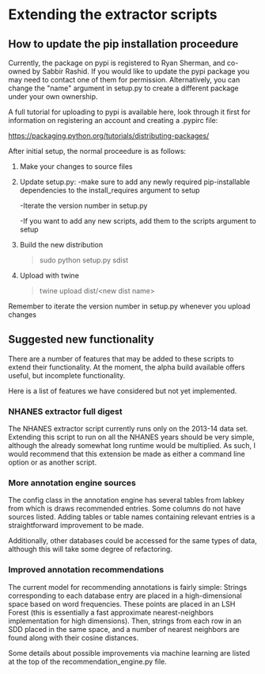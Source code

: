 # Extending the extractor scripts

## How to update the pip installation proceedure

Currently, the package on pypi is registered to Ryan Sherman, and co-owned by Sabbir Rashid.  If you would like to update the pypi package you may need to contact one of them for permission.  Alternatively, you can change the "name" argument in setup.py to create a different package under your own ownership.

A full tutorial for uploading to pypi is available here, look through it first for information on registering an account and creating a .pypirc file:

https://packaging.python.org/tutorials/distributing-packages/

After initial setup, the normal proceedure is as follows:
1) Make your changes to source files
2) Update setup.py:
	-make sure to add any newly required pip-installable dependencies to the install_requires argument to setup
	
	-Iterate the version number in setup.py
	
	-If you want to add any new scripts, add them to the scripts argument to setup
	
3) Build the new distribution
	> sudo python setup.py sdist
4) Upload with twine
	> twine upload dist/\<new dist name\>

	

Remember to iterate the version number in setup.py whenever you upload changes

## Suggested new functionality

There are a number of features that may be added to these scripts to extend their functionality.  At the moment, the alpha build available offers useful, but incomplete functionality.

Here is a list of features we have considered but not yet implemented.

### NHANES extractor full digest
The NHANES extractor script currently runs only on the 2013-14 data set.  Extending this script to run on all the NHANES years should be very simple, although the already somewhat long runtime would be multiplied.  As such, I would recommend that this extension be made as either a command line option or as another script.

### More annotation engine sources
The config class in the annotation engine has several tables from labkey from which is draws recommended entries.  Some columns do not have sources listed.  Adding tables or table names containing relevant entries is a straightforward improvement to be made.

Additionally, other databases could be accessed for the same types of data, although this will take some degree of refactoring.

### Improved annotation recommendations
The current model for recommending annotations is fairly simple:
Strings corresponding to each database entry are placed in a high-dimensional space based on word frequencies.  These points are placed in an LSH Forest (this is essentially a fast approximate nearest-neighbors implementation for high dimensions).  Then, strings from each row in an SDD placed in the same space, and a number of nearest neighbors are found along with their cosine distances.

Some details about possible improvements via machine learning are listed at the top of the recommendation\_engine.py file.






